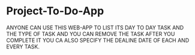 # Project-To-Do-App

ANYONE CAN USE THIS WEB-APP TO LIST ITS DAY TO DAY TASK AND THE TYPE OF TASK AND YOU CAN REMOVE THE TASK AFTER YOU COMPLETE IT YOU CA ALSO SPECIFY THE DEALINE DATE OF EACH AND EVERY TASK.
